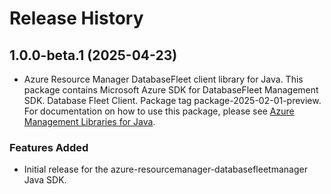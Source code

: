 # Release History

## 1.0.0-beta.1 (2025-04-23)

- Azure Resource Manager DatabaseFleet client library for Java. This package contains Microsoft Azure SDK for DatabaseFleet Management SDK. Database Fleet Client. Package tag package-2025-02-01-preview. For documentation on how to use this package, please see [Azure Management Libraries for Java](https://aka.ms/azsdk/java/mgmt).
### Features Added

- Initial release for the azure-resourcemanager-databasefleetmanager Java SDK.
